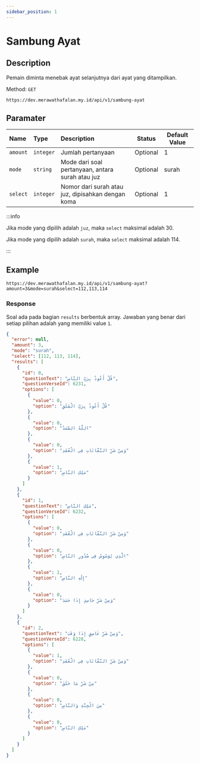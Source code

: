 ```yaml
---
sidebar_position: 1
---
```


# Sambung Ayat

## Description

Pemain diminta menebak ayat selanjutnya dari ayat yang ditampilkan.

Method: `GET`

```http
https://dev.merawathafalan.my.id/api/v1/sambung-ayat
```

## Paramater

| Name     | Type      | Description                                       | Status   | Default Value |
| :------- | :-------- | :------------------------------------------------ | -------- | ------------- |
| `amount` | `integer` | Jumlah pertanyaan                                 | Optional | 1             |
| `mode`   | `string`  | Mode dari soal pertanyaan, antara surah atau juz  | Optional | surah         |
| `select` | `integer` | Nomor dari surah atau juz, dipisahkan dengan koma | Optional | 1             |

:::info

Jika mode yang dipilih adalah `juz`, maka `select` maksimal adalah 30.

Jika mode yang dipilih adalah `surah`, maka `select` maksimal adalah 114.

:::

## Example

```http
https://dev.merawathafalan.my.id/api/v1/sambung-ayat?amount=3&mode=surah&select=112,113,114
```

### Response

Soal ada pada bagian `results` berbentuk array. Jawaban yang benar dari setiap pilihan adalah yang memiliki value `1`.

```json
{
  "error": null,
  "amount": 3,
  "mode": "surah",
  "select": [112, 113, 114],
  "results": [
    {
      "id": 0,
      "questionText": "قُلْ أَعُوذُ بِرَبِّ النَّاسِ",
      "questionVerseId": 6231,
      "options": [
        {
          "value": 0,
          "option": "قُلْ أَعُوذُ بِرَبِّ الْفَلَقِ"
        },
        {
          "value": 0,
          "option": "اللَّهُ الصَّمَدُ"
        },
        {
          "value": 0,
          "option": "وَمِنْ شَرِّ النَّفَّاثَاتِ فِي الْعُقَدِ"
        },
        {
          "value": 1,
          "option": "مَلِكِ النَّاسِ"
        }
      ]
    },
    {
      "id": 1,
      "questionText": "مَلِكِ النَّاسِ",
      "questionVerseId": 6232,
      "options": [
        {
          "value": 0,
          "option": "وَمِنْ شَرِّ النَّفَّاثَاتِ فِي الْعُقَدِ"
        },
        {
          "value": 0,
          "option": "الَّذِي يُوَسْوِسُ فِي صُدُورِ النَّاسِ"
        },
        {
          "value": 1,
          "option": "إِلَٰهِ النَّاسِ"
        },
        {
          "value": 0,
          "option": "وَمِنْ شَرِّ حَاسِدٍ إِذَا حَسَدَ"
        }
      ]
    },
    {
      "id": 2,
      "questionText": "وَمِنْ شَرِّ غَاسِقٍ إِذَا وَقَبَ",
      "questionVerseId": 6228,
      "options": [
        {
          "value": 1,
          "option": "وَمِنْ شَرِّ النَّفَّاثَاتِ فِي الْعُقَدِ"
        },
        {
          "value": 0,
          "option": "مِنْ شَرِّ مَا خَلَقَ"
        },
        {
          "value": 0,
          "option": "مِنَ الْجِنَّةِ وَالنَّاسِ"
        },
        {
          "value": 0,
          "option": "مَلِكِ النَّاسِ"
        }
      ]
    }
  ]
}
```
